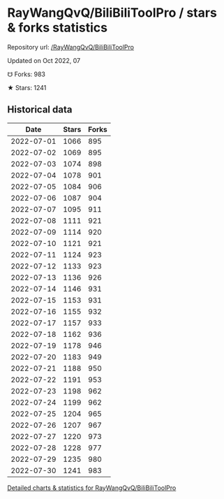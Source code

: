 # RayWangQvQ/BiliBiliToolPro / stars & forks statistics

Repository url: [/RayWangQvQ/BiliBiliToolPro](https://github.com/RayWangQvQ/BiliBiliToolPro)

Updated on Oct 2022, 07

☋ Forks: 983

★ Stars: 1241

## Historical data
| Date | Stars | Forks |
|------|-------|-------|
| 2022-07-01 | 1066 | 895 | 
| 2022-07-02 | 1069 | 895 | 
| 2022-07-03 | 1074 | 898 | 
| 2022-07-04 | 1078 | 901 | 
| 2022-07-05 | 1084 | 906 | 
| 2022-07-06 | 1087 | 904 | 
| 2022-07-07 | 1095 | 911 | 
| 2022-07-08 | 1111 | 921 | 
| 2022-07-09 | 1114 | 920 | 
| 2022-07-10 | 1121 | 921 | 
| 2022-07-11 | 1124 | 923 | 
| 2022-07-12 | 1133 | 923 | 
| 2022-07-13 | 1136 | 926 | 
| 2022-07-14 | 1146 | 931 | 
| 2022-07-15 | 1153 | 931 | 
| 2022-07-16 | 1155 | 932 | 
| 2022-07-17 | 1157 | 933 | 
| 2022-07-18 | 1162 | 936 | 
| 2022-07-19 | 1178 | 946 | 
| 2022-07-20 | 1183 | 949 | 
| 2022-07-21 | 1188 | 950 | 
| 2022-07-22 | 1191 | 953 | 
| 2022-07-23 | 1198 | 962 | 
| 2022-07-24 | 1199 | 962 | 
| 2022-07-25 | 1204 | 965 | 
| 2022-07-26 | 1207 | 967 | 
| 2022-07-27 | 1220 | 973 | 
| 2022-07-28 | 1228 | 977 | 
| 2022-07-29 | 1235 | 980 | 
| 2022-07-30 | 1241 | 983 | 


[Detailed charts & statistics for RayWangQvQ/BiliBiliToolPro](https://reviewgithub.com/rep/RayWangQvQ/BiliBiliToolPro)
